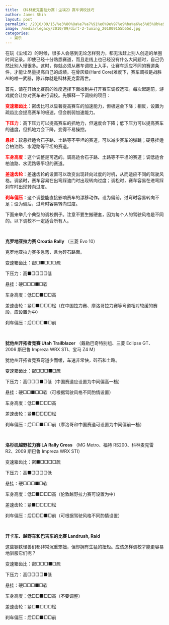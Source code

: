 ```yaml
---
title: 《科林麦克雷拉力赛：尘埃2》赛车调校技巧
author: James Shih
layout: post
permalink: /2010/09/15/%e3%80%8a%e7%a7%91%e6%9e%97%e9%ba%a6%e5%85%8b%e9%9b%b7%e6%8b%89%e5%8a%9b%e8%b5%9b%ef%bc%9a%e5%b0%98%e5%9f%832%e3%80%8b%e8%b5%9b%e8%bd%a6%e8%b0%83%e6%a0%a1%e6%8a%80%e5%b7%a7/
image: /media/legacy/2010/09/dirt-2-tuning_201009155b55d.jpg
categories:
  - 娱乐
---
```

<div id="msgcns!6ED4D3E2BA61F4C5!1335" class="bvMsg">
  <p>
    在玩《尘埃2》的时候，很多人会感到无论怎样努力，都无法赶上别人创造的单圈时间记录。即使已经十分熟悉赛道，而且走线上也已经没有什么大问题时，自己仍然比别人慢很多。这时，你就必须从赛车调校上入手，让赛车适应不同的赛道条件，才能让尽量提高自己的成绩。在骨灰级(Hard Core)难度下，赛车调校是战胜AI的唯一武器，除非你就是科林麦克雷再世。
  </p>

  <p>
    首先，请在开始比赛前的难度选择下面找到并打开赛车调校选项。每次起跑前，游戏就会让你对赛车进行调校。先解释一下调校的项目：
  </p>

  <p>
    <strong><font color="#ff0000">变速箱齿比</font></strong>：密齿比可以显著提高赛车的加速能力，但极速会下降；相反，设置为疏齿比会提高赛车的极速，但会削弱加速能力。
  </p>

  <p>
    <strong><font color="#ff0000">下压力</font></strong>：高下压力可以提高赛车的抓地力，但速度会下降；低下压力可以提高赛车的速度，但抓地力会下降，变得不易操控。
  </p>

  <p>
    <strong><font color="#ff0000">悬挂</font></strong>：软悬挂适合石子路、土路等不平坦的赛道，可以减少赛车的弹跳；硬悬挂适合柏油路、水泥路等平坦的赛道。
  </p>

  <p>
    <strong><font color="#ff0000">车身高度</font></strong>：这个调整是可选的。调高适合石子路、土路等不平坦的赛道；调低适合柏油路、水泥路等平坦的赛道。
  </p>

  <p>
    <strong><font color="#ff0000">差速齿轮</font></strong>：差速齿轮的设置可以改变出现转向过度的时机，从而适应不同的驾驶风格。调紧时，赛车容易在出弯踩油门时出现转向过度；调松时，赛车容易在进弯踩刹车时出现转向过度。
  </p>

  <p>
    <strong><font color="#ff0000">刹车偏压</font></strong>：这个调整能直接影响赛车的漂移动作。设为偏前，过弯时容易转向不足；设为偏后，过弯时容易转向过度。
  </p>

  <p>
    下面来举几个典型的调校例子。注意不要生搬硬套，因为每个人的驾驶风格是不同的。以下调校不一定适合所有人。
  </p>

  <p>
     
  </p>

  <p>
    <strong>克罗地亚拉力赛 Croatia Rally </strong>（三菱 Evo 10）
  </p>

  <p>
    克罗地亚拉力赛多急弯，且为碎石路面。
  </p>

  <p>
    变速箱齿比：密□■□□□疏
  </p>

  <p>
    下压力：高■□□□□低
  </p>

  <p>
    悬挂：硬□□□■□软
  </p>

  <p>
    车身高度：低□□■□□高
  </p>

  <p>
    差速齿轮：紧□■□□□松（在中国拉力赛、摩洛哥拉力赛等弯道相对较缓的赛段，应设置为中）
  </p>

  <p>
    刹车偏压：后□□□■□前
  </p>

  <p>
     
  </p>

  <p>
    <strong>犹他州开拓者竞赛 Utah Trailblazer</strong> （戴勒巴奇特别组、三菱 Eclipse GT、2006 斯巴鲁 Impreza WRX STI、宝马 Z4 M）
  </p>

  <p>
    犹他州开拓者竞赛弯道少而缓，车速非常快，碎石和土路。
  </p>

  <p>
    变速箱齿比：密□□□■□疏
  </p>

  <p>
    下压力：高□□□■□低（中国赛道应设置为中间偏高一档）
  </p>

  <p>
    悬挂：硬□□■□□软（可根据驾驶风格不同酌情设置）
  </p>

  <p>
    车身高度：低□■□□□高
  </p>

  <p>
    差速齿轮：紧■□□□□松
  </p>

  <p>
    刹车偏压：后□□■□□前（摩洛哥和中国赛道可设置为中间偏前一档）
  </p>

  <p>
     
  </p>

  <p>
    <strong>洛杉矶越野拉力赛 LA Rally Cross</strong> （MG Metro、福特 RS200、科林麦克雷 R2、2009 斯巴鲁 Impreza WRX STI）
  </p>

  <p>
    变速箱齿比：密■□□□□疏
  </p>

  <p>
    下压力：高■□□□□低
  </p>

  <p>
    悬挂：硬□□□■□软
  </p>

  <p>
    车身高度：低□■□□□高（伦敦越野拉力赛可设置为中）
  </p>

  <p>
    差速齿轮：紧■□□□□松
  </p>

  <p>
    刹车偏压：后□□□■□前（可根据驾驶风格不同酌情设置）
  </p>

  <p>
     
  </p>

  <p>
    <strong>开卡车、越野车和巴吉车的比赛 Landrush, Raid</strong>
  </p>

  <p>
    这些钢铁怪兽们都非常沉重笨拙，但却拥有生猛的扭矩。应该怎样调校才能更容易地驯服它们呢？
  </p>

  <p>
    变速箱齿比：密□□□■□疏
  </p>

  <p>
    下压力：高□□□□■低
  </p>

  <p>
    悬挂：硬□□□■□软
  </p>

  <p>
    车身高度：低□□■□□高（不要调整）
  </p>

  <p>
    差速齿轮：紧□■□□□松
  </p>

  <p>
    刹车偏压：后□□■□□前
  </p>
</div>
